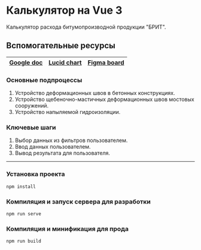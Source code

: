 # Калькулятор на Vue 3

Калькулятор расхода битумопроизводной продукции "БРИТ".

## Вспомогательные ресурсы

| [Google doc](https://docs.google.com/document/d/1k9Fo7ViuC7z_Y8eYO0Gh9_dTsJCbLxRgWSeP0bfh5Q0/edit) | [Lucid chart](https://lucid.app/lucidchart/b4ab593e-3906-4f82-ac74-6f64e487b6ac/edit?beaconFlowId=BF60F1D654728062&invitationId=inv_d8f14886-dca5-4b21-acaa-332be9c95224&page=0_0#) | [Figma board](https://www.figma.com/file/jbxAbxQtoclSNC52qPwZSk/Калькулятор-на-Vue-3?node-id=7%3A3) |
|-|-|-|

### Основные подпроцессы

1. Устройство деформационных швов в бетонных конструкциях.
2. Устройство щебеночно-мастичных деформационных швов мостовых сооружений.
3. Устройство напыляемой гидроизоляции.

### Ключевые шаги

1. Выбор данных из фильтров пользователем.
2. Ввод данных пользователем.
3. Вывод результата для пользователя.

---

### Установка проекта

```
npm install
```

### Компиляция и запуск сервера для разработки

```
npm run serve
```

### Компиляция и минификация для прода

```
npm run build
```
